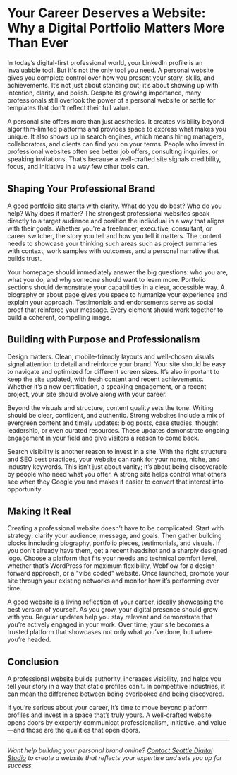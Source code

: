 # Your Career Deserves a Website: Why a Digital Portfolio Matters More Than Ever

In today’s digital-first professional world, your LinkedIn profile is an invaluabble tool. But it's not the only tool you need. A personal website gives you complete control over how you present your story, skills, and achievements. It’s not just about standing out; it’s about showing up with intention, clarity, and polish. Despite its growing importance, many professionals still overlook the power of a personal website or settle for templates that don’t reflect their full value.

A personal site offers more than just aesthetics. It creates visibility beyond algorithm-limited platforms and provides space to express what makes you unique. It also shows up in search engines, which means hiring managers, collaborators, and clients can find you on your terms. People who invest in professional websites often see better job offers, consulting inquiries, or speaking invitations. That’s because a well-crafted site signals credibility, focus, and initiative in a way few other tools can.

## Shaping Your Professional Brand

A good portfolio site starts with clarity. What do you do best? Who do you help? Why does it matter? The strongest professional websites speak directly to a target audience and position the individual in a way that aligns with their goals. Whether you're a freelancer, executive, consultant, or career switcher, the story you tell and how you tell it matters. The content needs to showcase your thinking such areas such as project summaries with context, work samples with outcomes, and a personal narrative that builds trust.

Your homepage should immediately answer the big questions: who you are, what you do, and why someone should want to learn more. Portfolio sections should demonstrate your capabilities in a clear, accessible way. A biography or about page gives you space to humanize your experience and explain your approach. Testimonials and endorsements serve as social proof that reinforce your message. Every element should work together to build a coherent, compelling image.

## Building with Purpose and Professionalism

Design matters. Clean, mobile-friendly layouts and well-chosen visuals signal attention to detail and reinforce your brand. Your site should be easy to navigate and optimized for different screen sizes. It’s also important to keep the site updated, with fresh content and recent achievements. Whether it’s a new certification, a speaking engagement, or a recent project, your site should evolve along with your career.

Beyond the visuals and structure, content quality sets the tone. Writing should be clear, confident, and authentic. Strong websites include a mix of evergreen content and timely updates: blog posts, case studies, thought leadership, or even curated resources. These updates demonstrate ongoing engagement in your field and give visitors a reason to come back.

Search visibility is another reason to invest in a site. With the right structure and SEO best practices, your website can rank for your name, niche, and industry keywords. This isn’t just about vanity; it’s about being discoverable by people who need what you offer. A strong site helps control what others see when they Google you and makes it easier to convert that interest into opportunity.

## Making It Real

Creating a professional website doesn’t have to be complicated. Start with strategy: clarify your audience, message, and goals. Then gather building blocks inncluding biography, portfolio pieces, testimonials, and visuals. If you don't already have them, get a recent headshot and a sharply designed logo. Choose a platform that fits your needs and technical comfort level, whether that’s WordPress for maximum flexibility, Webflow for a design-forward approach, or a "vibe coded" website. Once launched, promote your site through your existing networks and monitor how it’s performing over time.

A good website is a living reflection of your career, ideally showcasing the best version of yourself. As you grow, your digital presence should grow with you. Regular updates help you stay relevant and demonstrate that you’re actively engaged in your work. Over time, your site becomes a trusted platform that showcases not only what you’ve done, but where you’re headed.

## Conclusion

A professional website builds authority, increases visibility, and helps you tell your story in a way that static profiles can’t. In competitive industries, it can mean the difference between being overlooked and being discovered.

If you’re serious about your career, it’s time to move beyond platform profiles and invest in a space that’s truly yours. A well-crafted website opens doors by exxpertly communicat professionalism, initiative, and value—and those are the qualities that open doors.

<HR>

*Want help building your personal brand online? [Contact Seattle Digital Studio](/contact) to create a website that reflects your expertise and sets you up for success.*